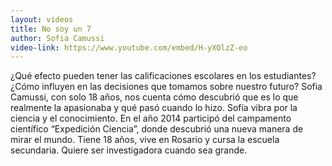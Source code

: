 ```yaml
---
layout: videos
title: No soy un 7
author: Sofia Camussi
video-link: https://www.youtube.com/embed/H-yXOlzZ-eo
---
```


¿Qué efecto pueden tener las calificaciones escolares en los estudiantes? ¿Cómo influyen en las decisiones que tomamos sobre nuestro futuro? Sofia Camussi, con solo 18 años, nos cuenta cómo descubrió que es lo que realmente la apasionaba y qué pasó cuando lo hizo. Sofía vibra por la ciencia y el conocimiento. En el año 2014 participó del campamento científico “Expedición Ciencia”, donde descubrió una nueva manera de mirar el mundo. Tiene 18 años, vive en Rosario y cursa la escuela secundaria. Quiere ser investigadora cuando sea grande.
